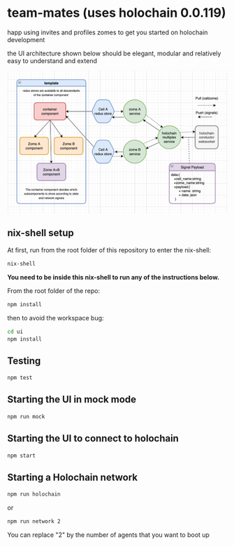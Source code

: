 # team-mates (uses holochain 0.0.119)
happ using invites and profiles zomes to get you started on holochain development

the UI architecture shown below should be elegant, modular and relatively easy to understand and extend  


<p align="center">
    <img src="architecture_multiplex.png" width="750">
</p>



## nix-shell setup

At first, run from the root folder of this repository to enter the nix-shell:

```bash
nix-shell
```

**You need to be inside this nix-shell to run any of the instructions below.**

From the root folder of the repo:

```bash
npm install
```

then to avoid the workspace bug: 
```bash
cd ui
npm install
```
## Testing

```bash
npm test
```

## Starting the UI in mock mode

```bash
npm run mock
```

## Starting the UI to connect to holochain

```bash
npm start
```

## Starting a Holochain network

```bash
npm run holochain
```
or
```bash
npm run network 2
```

You can replace "2" by the number of agents that you want to boot up



